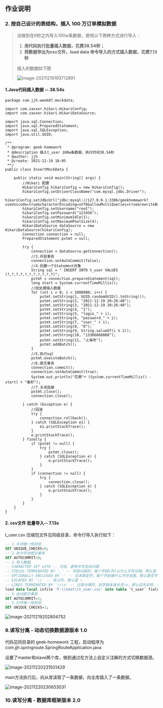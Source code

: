 ## 作业说明

### 2. 按自己设计的表结构，插入 100 万订单模拟数据

>没做到在6秒之内导入100w条数据，使用以下两种方式进行导入：
>
>1. **用代码执行批量插入数据，花费38.54秒；**
>2. **将数据导出为csv文件，load data 命令导入的方式插入数据，花费7.13秒**
>
>插入的数据如下图
>
>![image-20211219193712891](https://cdn.jsdelivr.net/gh/jianhaojiang/PicGoBed/img/image-20211219193712891.png)

#### 1.Java代码插入数据 -- 38.54s

```
package com.jjh.week07.mockdata;

import com.zaxxer.hikari.HikariConfig;
import com.zaxxer.hikari.HikariDataSource;

import java.sql.Connection;
import java.sql.PreparedStatement;
import java.sql.SQLException;
import java.util.UUID;

/**
 * @program: geek-homework
 * @description 插入t_user 100w条数据，执行时间38.54秒
 * @author: jjh
 * @create: 2021-12-19 18:05
 **/
public class InsertMockData {

    public static void main(String[] args) {
        //Hikari 配置
        HikariConfig hikariConfig = new HikariConfig();
        hikariConfig.setDriverClassName("com.mysql.jdbc.Driver");
        hikariConfig.setJdbcUrl("jdbc:mysql://127.0.0.1:3306/geekhomework?useUnicode=true&characterEncoding=utf8&allowMultiQueries=true&rewriteBatchedStatements=true");
        hikariConfig.setUsername("root");
        hikariConfig.setPassword("123456");
        hikariConfig.setMinimumIdle(1);
        hikariConfig.setMaximumPoolSize(4);
        HikariDataSource dataSource = new HikariDataSource(hikariConfig);
        Connection connection = null;
        PreparedStatement pstmt = null;

        try {
            connection = dataSource.getConnection();
            //3.开启事务
            connection.setAutoCommit(false);
            //4.创建一个Statement对象
            String sql = " INSERT INTO t_user VALUES (?,?,?,?,?,?,?,?,?,?,?)";
            pstmt = connection.prepareStatement(sql);
            long start = System.currentTimeMillis();
            //批处理插入数据
            for (int i = 0; i < 1000000; i++) {
                pstmt.setString(1, UUID.randomUUID().toString());
                pstmt.setString(2, "2021-12-19 20:26:40");
                pstmt.setString(3, "2021-12-19 20:26:40");
                pstmt.setString(4, "1");
                pstmt.setString(5, "login_" + i);
                pstmt.setString(6, "password_" + i);
                pstmt.setString(7, "user_" + i);
                pstmt.setString(8, "0");
                pstmt.setString(9, String.valueOf(i % 2));
                pstmt.setString(10, "13366668888");
                pstmt.setString(11, "上海市");
                pstmt.addBatch();
            }
            //5.执行sql
            pstmt.executeBatch();
            //6.提交事务
            connection.commit();
            connection.setAutoCommit(true);
            System.out.println("花费"+ (System.currentTimeMillis() - start) + "毫秒");
            //7.关闭连接
            pstmt.close();
            connection.close();

        } catch (Exception e) {
            //回滚
            try {
                connection.rollback();
            } catch (SQLException e1) {
                e1.printStackTrace();
            }
            e.printStackTrace();
        } finally {
            if (pstmt != null) {
                try {
                    pstmt.close();
                } catch (SQLException e) {
                    e.printStackTrace();
                }
            }
            if (connection != null) {
                try {
                    connection.close();
                } catch (SQLException e) {
                    e.printStackTrace();
                }
            }
        }
    }
}
```

#### 2. csv文件 批量导入-- 7.13s

t_user.csv 压缩包文件见同级目录，命令行导入执行如下：

```sql
-- 1.关闭唯一性校验
SET UNIQUE_CHECKS=0;
-- 2.改为手动提交事务
SET AUTOCOMMIT=0;
-- 3.导入数据
-- CHARACTER SET utf8 -- 可选，避免中文乱码问题
-- FIELDS TERMINATED BY ',' -- 字段分隔符，每个字段(列)以什么字符分隔，默认是 \t
-- OPTIONALLY ENCLOSED BY '' -- 文本限定符，每个字段被什么字符包围，默认是空字符
-- ESCAPED BY '\\' -- 转义符，默认是 \
-- LINES TERMINATED BY '\r\n' -- 记录分隔符，如字段本身也含\n，那么应先去除，否则load data 
load data local infile 'F:\\test\\t_user.csv' into table `t_user` fields terminated by ',' OPTIONALLY ENCLOSED BY '"' lines  terminated by '\r\n';
-- 4.自动提交事务
SET AUTOCOMMIT=1;
-- 5.打开唯一性校验
SET UNIQUE_CHECKS=1;
```

![image-20211219202804752](https://cdn.jsdelivr.net/gh/jianhaojiang/PicGoBed/img/image-20211219202804752.png)



### 9.读写分离 - 动态切换数据源版本 1.0

代码见同目录的 geek-homework 工程，启动程序为 com.jjh.springroute.SpringRouteApplication.java

设置了master和slave两个库，做到通过在方法上自定义注解的方式切换数据源。

![image-20211220231501429](https://cdn.jsdelivr.net/gh/jianhaojiang/PicGoBed/img/image-20211220231501429.png)

main方法执行后，向从库读取了一条数据，向主库插入了一条数据。

![image-20211220230653031](https://cdn.jsdelivr.net/gh/jianhaojiang/PicGoBed/img/image-20211220230653031.png)



### 10.读写分离 - 数据库框架版本 2.0

